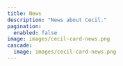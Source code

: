 ```yaml
---
title: News
description: "News about Cecil."
pagination:
  enabled: false
image: images/cecil-card-news.png
cascade:
  image: images/cecil-card-news.png
---
```

